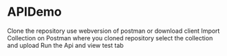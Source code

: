 # APIDemo

Clone the repository
use webversion of postman or download client
Import Collection on Postman where you cloned repository select the collection and upload
Run the Api and view test tab
